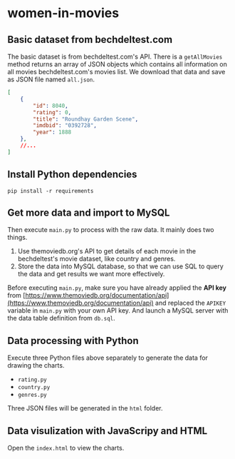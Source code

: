 # women-in-movies

## Basic dataset from bechdeltest.com

The basic dataset is from bechdeltest.com's API. There is a `getAllMovies` method returns an array of JSON objects which contains all information on all movies bechdeltest.com's movies list. We download that data and save as JSON file named `all.json`.

```json
[
    {
        "id": 8040,
        "rating": 0,
        "title": "Roundhay Garden Scene",
        "imdbid": "0392728",
        "year": 1888
    },
    //...
]
```

## Install Python dependencies

```
pip install -r requirements
```

## Get more data and import to MySQL

Then execute `main.py` to process with the raw data. It mainly does two things.

1. Use themoviedb.org's API to get details of each movie in the bechdeltest's movie dataset, like country and genres.
2. Store the data into MySQL database, so that we can use SQL to query the data and get results we want more effectively.

Before executing `main.py`, make sure you have already applied the **API key** from [https://www.themoviedb.org/documentation/api](https://www.themoviedb.org/documentation/api) and replaced the `APIKEY` variable in `main.py` with your own API key. And launch a MySQL server with the data table definition from `db.sql`.

## Data processing with Python

Execute three Python files above separately to generate the data for drawing the charts.

-   `rating.py`
-   `country.py`
-   `genres.py`

Three JSON files will be generated in the `html` folder.

## Data visulization with JavaScripy and HTML

Open the `index.html` to view the charts.
